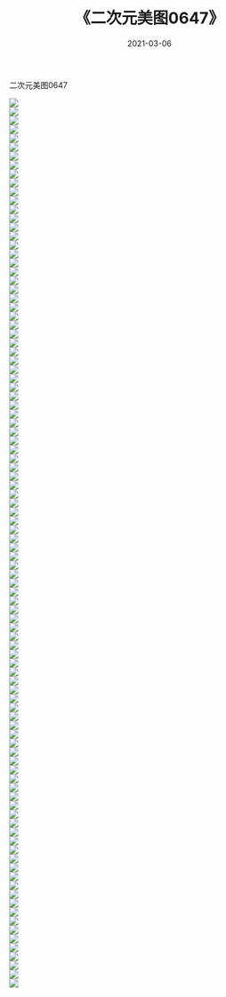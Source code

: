 ﻿---
layout: post
title:  《二次元美图0647》
date:   2021-03-06
img: http://imgx.orgx.ga/二次元/2021/二次元美图0647/000.jpg
categories: [美女, 清纯, 唯美]
---

二次元美图0647

 ![](http://imgx.orgx.ga/二次元/2021/二次元美图0647/001.png) <br>![](http://imgx.orgx.ga/二次元/2021/二次元美图0647/002.png) <br>![](http://imgx.orgx.ga/二次元/2021/二次元美图0647/003.png) <br>![](http://imgx.orgx.ga/二次元/2021/二次元美图0647/004.png) <br>![](http://imgx.orgx.ga/二次元/2021/二次元美图0647/005.png) <br>![](http://imgx.orgx.ga/二次元/2021/二次元美图0647/006.png) <br>![](http://imgx.orgx.ga/二次元/2021/二次元美图0647/007.png) <br>![](http://imgx.orgx.ga/二次元/2021/二次元美图0647/008.png) <br>![](http://imgx.orgx.ga/二次元/2021/二次元美图0647/009.png) <br>![](http://imgx.orgx.ga/二次元/2021/二次元美图0647/010.png) <br>![](http://imgx.orgx.ga/二次元/2021/二次元美图0647/011.png) <br>![](http://imgx.orgx.ga/二次元/2021/二次元美图0647/012.png) <br>![](http://imgx.orgx.ga/二次元/2021/二次元美图0647/013.png) <br>![](http://imgx.orgx.ga/二次元/2021/二次元美图0647/014.png) <br>![](http://imgx.orgx.ga/二次元/2021/二次元美图0647/015.png) <br>![](http://imgx.orgx.ga/二次元/2021/二次元美图0647/016.png) <br>![](http://imgx.orgx.ga/二次元/2021/二次元美图0647/017.png) <br>![](http://imgx.orgx.ga/二次元/2021/二次元美图0647/018.png) <br>![](http://imgx.orgx.ga/二次元/2021/二次元美图0647/019.png) <br>![](http://imgx.orgx.ga/二次元/2021/二次元美图0647/020.png) <br>![](http://imgx.orgx.ga/二次元/2021/二次元美图0647/021.png) <br>![](http://imgx.orgx.ga/二次元/2021/二次元美图0647/022.png) <br>![](http://imgx.orgx.ga/二次元/2021/二次元美图0647/023.png) <br>![](http://imgx.orgx.ga/二次元/2021/二次元美图0647/024.png) <br>![](http://imgx.orgx.ga/二次元/2021/二次元美图0647/025.png) <br>![](http://imgx.orgx.ga/二次元/2021/二次元美图0647/026.png) <br>![](http://imgx.orgx.ga/二次元/2021/二次元美图0647/027.png) <br>![](http://imgx.orgx.ga/二次元/2021/二次元美图0647/028.png) <br>![](http://imgx.orgx.ga/二次元/2021/二次元美图0647/029.png) <br>![](http://imgx.orgx.ga/二次元/2021/二次元美图0647/030.png) <br>![](http://imgx.orgx.ga/二次元/2021/二次元美图0647/031.png) <br>![](http://imgx.orgx.ga/二次元/2021/二次元美图0647/032.png) <br>![](http://imgx.orgx.ga/二次元/2021/二次元美图0647/033.png) <br>![](http://imgx.orgx.ga/二次元/2021/二次元美图0647/034.png) <br>![](http://imgx.orgx.ga/二次元/2021/二次元美图0647/035.png) <br>![](http://imgx.orgx.ga/二次元/2021/二次元美图0647/036.png) <br>![](http://imgx.orgx.ga/二次元/2021/二次元美图0647/037.png) <br>![](http://imgx.orgx.ga/二次元/2021/二次元美图0647/038.png) <br>![](http://imgx.orgx.ga/二次元/2021/二次元美图0647/039.png) <br>![](http://imgx.orgx.ga/二次元/2021/二次元美图0647/040.png) <br>![](http://imgx.orgx.ga/二次元/2021/二次元美图0647/041.png) <br>![](http://imgx.orgx.ga/二次元/2021/二次元美图0647/042.png) <br>![](http://imgx.orgx.ga/二次元/2021/二次元美图0647/043.png) <br>![](http://imgx.orgx.ga/二次元/2021/二次元美图0647/044.png) <br>![](http://imgx.orgx.ga/二次元/2021/二次元美图0647/045.png) <br>![](http://imgx.orgx.ga/二次元/2021/二次元美图0647/046.png) <br>![](http://imgx.orgx.ga/二次元/2021/二次元美图0647/047.png) <br>![](http://imgx.orgx.ga/二次元/2021/二次元美图0647/048.png) <br>![](http://imgx.orgx.ga/二次元/2021/二次元美图0647/049.png) <br>![](http://imgx.orgx.ga/二次元/2021/二次元美图0647/050.png) <br>![](http://imgx.orgx.ga/二次元/2021/二次元美图0647/051.png) <br>![](http://imgx.orgx.ga/二次元/2021/二次元美图0647/052.png) <br>![](http://imgx.orgx.ga/二次元/2021/二次元美图0647/053.png) <br>![](http://imgx.orgx.ga/二次元/2021/二次元美图0647/054.png) <br>![](http://imgx.orgx.ga/二次元/2021/二次元美图0647/055.png) <br>![](http://imgx.orgx.ga/二次元/2021/二次元美图0647/056.png) <br>![](http://imgx.orgx.ga/二次元/2021/二次元美图0647/057.png) <br>![](http://imgx.orgx.ga/二次元/2021/二次元美图0647/058.png) <br>![](http://imgx.orgx.ga/二次元/2021/二次元美图0647/059.png) <br>![](http://imgx.orgx.ga/二次元/2021/二次元美图0647/060.png) <br>![](http://imgx.orgx.ga/二次元/2021/二次元美图0647/061.png) <br>![](http://imgx.orgx.ga/二次元/2021/二次元美图0647/062.png) <br>![](http://imgx.orgx.ga/二次元/2021/二次元美图0647/063.png) <br>![](http://imgx.orgx.ga/二次元/2021/二次元美图0647/064.png) <br>![](http://imgx.orgx.ga/二次元/2021/二次元美图0647/065.png) <br>![](http://imgx.orgx.ga/二次元/2021/二次元美图0647/066.png) <br>![](http://imgx.orgx.ga/二次元/2021/二次元美图0647/067.png) <br>![](http://imgx.orgx.ga/二次元/2021/二次元美图0647/068.png) <br>![](http://imgx.orgx.ga/二次元/2021/二次元美图0647/069.png) <br>![](http://imgx.orgx.ga/二次元/2021/二次元美图0647/070.png) <br>![](http://imgx.orgx.ga/二次元/2021/二次元美图0647/071.png) <br>![](http://imgx.orgx.ga/二次元/2021/二次元美图0647/072.png) <br>![](http://imgx.orgx.ga/二次元/2021/二次元美图0647/073.png) <br>![](http://imgx.orgx.ga/二次元/2021/二次元美图0647/074.png) <br>![](http://imgx.orgx.ga/二次元/2021/二次元美图0647/075.png) <br>![](http://imgx.orgx.ga/二次元/2021/二次元美图0647/076.png) <br>![](http://imgx.orgx.ga/二次元/2021/二次元美图0647/077.png) <br>![](http://imgx.orgx.ga/二次元/2021/二次元美图0647/078.png) <br>![](http://imgx.orgx.ga/二次元/2021/二次元美图0647/079.png) <br>![](http://imgx.orgx.ga/二次元/2021/二次元美图0647/080.png) <br>![](http://imgx.orgx.ga/二次元/2021/二次元美图0647/081.png) <br>![](http://imgx.orgx.ga/二次元/2021/二次元美图0647/082.png) <br>![](http://imgx.orgx.ga/二次元/2021/二次元美图0647/083.png) <br>![](http://imgx.orgx.ga/二次元/2021/二次元美图0647/084.png) <br>![](http://imgx.orgx.ga/二次元/2021/二次元美图0647/085.png) <br>![](http://imgx.orgx.ga/二次元/2021/二次元美图0647/086.png) <br>![](http://imgx.orgx.ga/二次元/2021/二次元美图0647/087.png) <br>![](http://imgx.orgx.ga/二次元/2021/二次元美图0647/088.png) <br>![](http://imgx.orgx.ga/二次元/2021/二次元美图0647/089.png) <br>![](http://imgx.orgx.ga/二次元/2021/二次元美图0647/090.png) <br>![](http://imgx.orgx.ga/二次元/2021/二次元美图0647/091.png) <br>![](http://imgx.orgx.ga/二次元/2021/二次元美图0647/092.png) <br>![](http://imgx.orgx.ga/二次元/2021/二次元美图0647/093.png) <br>![](http://imgx.orgx.ga/二次元/2021/二次元美图0647/094.png) <br>![](http://imgx.orgx.ga/二次元/2021/二次元美图0647/095.png) <br>![](http://imgx.orgx.ga/二次元/2021/二次元美图0647/096.png) <br>![](http://imgx.orgx.ga/二次元/2021/二次元美图0647/097.png) <br>![](http://imgx.orgx.ga/二次元/2021/二次元美图0647/098.png) <br>![](http://imgx.orgx.ga/二次元/2021/二次元美图0647/099.png) <br>![](http://imgx.orgx.ga/二次元/2021/二次元美图0647/100.png) <br>